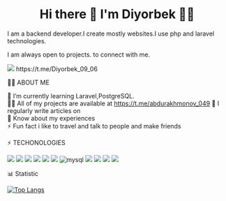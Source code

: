 <h1 align='center'>
  Hi there 👋 I'm Diyorbek 👨‍💻
</h1>

I am a backend developer.I create mostly websites.I use php and laravel technologies.

I am always open to projects. to connect with me.

<img src="https://img.shields.io/badge/Telegram-2CA5E0?style=for-the-badge&logo=telegram&logoColor=white" />   
https://t.me/Diyorbek_09_06

🧑‍💻 ABOUT ME

🌱 I’m currently learning Laravel,PostgreSQL.
<br>
👨‍💻 All of my projects are available at https://t.me/abdurakhmonov_049
📝 I regularly write articles on  
📄 Know about my experiences  
⚡ Fun fact i like to travel and talk to people and make friends

⚡ TECHONOLOGIES

<img src="https://img.shields.io/badge/HTML5-E34F26?style=for-the-badge&logo=html5&logoColor=white" />   
<img src="https://img.shields.io/badge/CSS3-1572B6?style=for-the-badge&logo=css3&logoColor=white" /> 
<img src="https://img.shields.io/badge/JavaScript-323330?style=for-the-badge&logo=javascript&logoColor=F7DF1E" />
<img src="https://img.shields.io/badge/Bootstrap-563D7C?style=for-the-badge&logo=bootstrap&logoColor=white" />  
<img src="https://img.shields.io/badge/PHP-777BB4?style=for-the-badge&logo=php&logoColor=white" />  
<img src="https://img.shields.io/badge/Laravel-FF2D20?style=for-the-badge&logo=laravel&logoColor=white" /> 
<img alt="mysql" src="https://img.shields.io/badge/MySQL-005C84?style=for-the-badge&logo=mysql&logoColor=white">
<img src="https://img.shields.io/badge/PostgreSQL-316192?style=for-the-badge&logo=postgresql&logoColor=white" /> 
<img src="https://img.shields.io/badge/json-5E5C5C?style=for-the-badge&logo=json&logoColor=white" />    
<img src="https://img.shields.io/badge/gitignore%20io-204ECF?style=for-the-badge&logo=gitignoredotio&logoColor=white" />
<img src="https://img.shields.io/badge/GitHub-100000?style=for-the-badge&logo=github&logoColor=white" />

📊 Statistic

[![Top Langs](https://github-readme-stats.vercel.app/api/top-langs/?username=abdurakhmonov049)](https://github.com/anuraghazra/github-readme-stats)



